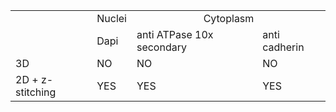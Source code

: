 <table>
<tr>
<td></td>
<td>Nuclei</td>
<td colspan="2" style="text-align:center;">Cytoplasm</td>
</tr>
  <tr>
    <td></td>
    <td>Dapi</td>
    <td>anti ATPase 10x secondary</td>
    <td>anti cadherin</td>
  </tr>
  <tr>
    <td>3D</td>
    <td>NO</td>
    <td>NO</td>
    <td>NO</td>
  </tr>
    <tr>
    <td>2D + z-stitching</td>
    <td>YES</td>
    <td>YES</td>
    <td>YES</td>
  </tr>
</table>